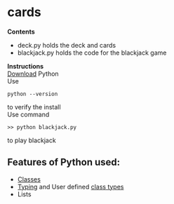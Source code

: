 # cards  
__Contents__  
- deck.py holds the deck and cards
- blackjack.py holds the code for the blackjack game

__Instructions__  
[Download](https://www.python.org/ftp/python/3.8.3/python-3.8.3-amd64.exe) Python  
Use <pre><code>python --version</code></pre> to verify the install  
Use command <pre><code>>> python blackjack.py</code></pre> to play blackjack

## Features of Python used:
- [Classes](https://www.w3schools.com/python/python_classes.asp)
- [Typing](https://docs.python.org/3/library/typing.html) and User defined [class types](https://stackoverflow.com/questions/36286894/name-not-defined-in-type-annotation)
- Lists
